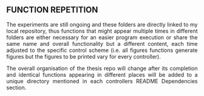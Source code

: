 ## FUNCTION REPETITION
<p align=justify> The experiments are still ongoing and these folders are directly linked to my local repository, thus functions that might appear multiple times in different folders are either necessary for an easier program execution or share the same name and overall functionality but a different content, each time adjusted to the specific control scheme (i.e. all figures functions generate figures but the figures to be printed vary for every controller).  <br> </p>
<p align=justify> The overall organisation of the thesis repo will change after its completion and identical functions appearing in different places will be added to a unique directory mentioned in each controllers README Dependencies section.  <br> </p>
